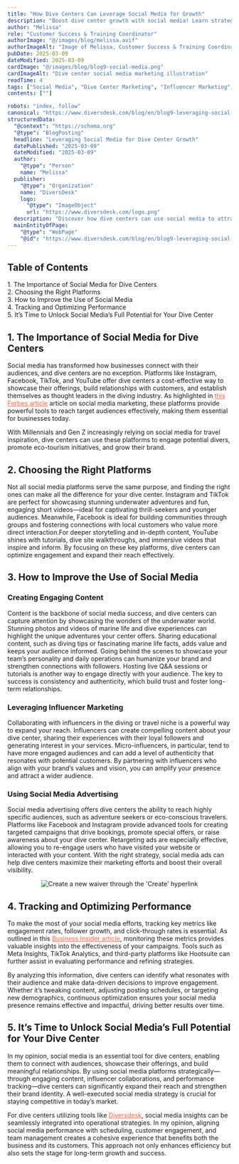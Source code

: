 ```yaml
---
title: "How Dive Centers Can Leverage Social Media for Growth"
description: "Boost dive center growth with social media! Learn strategies for engaging content, influencer marketing, and ads to attract divers and build your brand online."
author: "Melissa"
role: "Customer Success & Training Coordinator"
authorImage: "@/images/blog/melissa.avif"
authorImageAlt: "Image of Melissa, Customer Success & Training Coordinator"
pubDate: 2025-03-09
dateModified: 2025-03-09
cardImage: "@/images/blog/blog9-social-media.png"
cardImageAlt: "Dive center social media marketing illustration"
readTime: 4
tags: ["Social Media", "Dive Center Marketing", "Influencer Marketing", "Social Media Ads"]
contents: [""]

robots: "index, follow"
canonical: "https://www.diversdesk.com/blog/en/blog9-leveraging-social-media"
structuredData:
  "@context": "https://schema.org"
  "@type": "BlogPosting"
  headline: "Leveraging Social Media for Dive Center Growth"
  datePublished: "2025-03-09"
  dateModified: "2025-03-09"
  author:
    "@type": "Person"
    name: "Melissa"
  publisher:
    "@type": "Organization"
    name: "DiversDesk"
    logo:
      "@type": "ImageObject"
      url: "https://www.diversdesk.com/logo.png"
  description: "Discover how dive centers can use social media to attract divers and grow their business. Learn about content strategy, influencer partnerships, and effective social media advertising."
  mainEntityOfPage:
    "@type": "WebPage"
    "@id": "https://www.diversdesk.com/blog/en/blog9-leveraging-social-media"
---
```


<!-- Table of Contents -->
<nav id="toc" class="mb-8">
  <h2 class="text-xl font-bold mb-3">Table of Contents</h2>
  <ul class="space-y-2 text-neutral-600 dark:text-neutral-400">
    <li><a href="#importance-social-media" class="hover:text-neutral-800 dark:hover:text-neutral-200">1. The Importance of Social Media for Dive Centers</a></li>
    <li><a href="#right-platforms" class="hover:text-neutral-800 dark:hover:text-neutral-200">2. Choosing the Right Platforms</a></li>
    <li><a href="#improve-on-socials" class="hover:text-neutral-800 dark:hover:text-neutral-200">3. How to Improve the Use of Social Media</a></li>
    <li><a href="#tracking" class="hover:text-neutral-800 dark:hover:text-neutral-200">4. Tracking and Optimizing Performance</a></li>
    <li><a href="#full-potential" class="hover:text-neutral-800 dark:hover:text-neutral-200">5. It’s Time to Unlock Social Media’s Full Potential for Your Dive Center</a></li>
  </ul>
</nav>

<h2 id="importance-social-media" class="section-heading">1. The Importance of Social Media for Dive Centers</h2>
<p>
Social media has transformed how businesses connect with their audiences, and dive centers are no exception. Platforms like Instagram, Facebook, TikTok, and YouTube offer dive centers a cost-effective way to showcase their offerings, build relationships with customers, and establish themselves as thought leaders in the diving industry. As highlighted in <a href="https://www.forbes.com/advisor/business/social-media-marketing/?utm_source=chatgpt.com" target="_blank" rel="noopener noreferrer" style="color: #F86545">this Forbes article</a>  article on social media marketing, these platforms provide powerful tools to reach target audiences effectively, making them essential for businesses today.
</p>
<p>
With Millennials and Gen Z increasingly relying on social media for travel inspiration, dive centers can use these platforms to engage potential divers, promote eco-tourism initiatives, and grow their brand.
</p>

<h2 id="right-platforms" class="section-heading">2. Choosing the Right Platforms</h2>
<p>
Not all social media platforms serve the same purpose, and finding the right ones can make all the difference for your dive center. Instagram and TikTok are perfect for showcasing stunning underwater adventures and fun, engaging short videos—ideal for captivating thrill-seekers and younger audiences. Meanwhile, Facebook is ideal for building communities through groups and fostering connections with local customers who value more direct interaction.For deeper storytelling and in-depth content, YouTube shines with tutorials, dive site walkthroughs, and immersive videos that inspire and inform. By focusing on these key platforms, dive centers can optimize engagement and expand their reach effectively.
</p>

<h2 id="improve-on-socials" class="section-heading">3. How to Improve the Use of Social Media</h2>

<h3 id="engaging-content" class="section-heading">Creating Engaging Content</h3>
<p>
Content is the backbone of social media success, and dive centers can capture attention by showcasing the wonders of the underwater world. Stunning photos and videos of marine life and dive experiences can highlight the unique adventures your center offers. Sharing educational content, such as diving tips or fascinating marine life facts, adds value and keeps your audience informed. Going behind the scenes to showcase your team’s personality and daily operations can humanize your brand and strengthen connections with followers. Hosting live Q&A sessions or tutorials is another way to engage directly with your audience. The key to success is consistency and authenticity, which build trust and foster long-term relationships.
</p>

<h3 id="influencer-marketing" class="section-heading">Leveraging Influencer Marketing</h3>
<p>
Collaborating with influencers in the diving or travel niche is a powerful way to expand your reach. Influencers can create compelling content about your dive center, sharing their experiences with their loyal followers and generating interest in your services. Micro-influencers, in particular, tend to have more engaged audiences and can add a level of authenticity that resonates with potential customers. By partnering with influencers who align with your brand’s values and vision, you can amplify your presence and attract a wider audience.
</p>

<h3 id="advertising" class="section-heading">Using Social Media Advertising</h3>
<p>
Social media advertising offers dive centers the ability to reach highly specific audiences, such as adventure seekers or eco-conscious travelers. Platforms like Facebook and Instagram provide advanced tools for creating targeted campaigns that drive bookings, promote special offers, or raise awareness about your dive center. Retargeting ads are especially effective, allowing you to re-engage users who have visited your website or interacted with your content. With the right strategy, social media ads can help dive centers maximize their marketing efforts and boost their overall visibility.
</p>

<div style="text-align: center;">
  <img 
    src="/images/blog9-tracking-socials.avif" 
    alt="Create a new waiver through the 'Create' hyperlink"
    class="w-full md:w-9/12 mx-auto"
  />
</div>

<h2 id="tracking" class="section-heading">4. Tracking and Optimizing Performance</h2>
<p>
To make the most of your social media efforts, tracking key metrics like engagement rates, follower growth, and click-through rates is essential. As outlined in this <a href="https://www.businessinsider.com/6-social-media-metrics-for-smbs-to-track-2011-5?utm_source=chatgpt.com" target="_blank" rel="noopener noreferrer" style="color: #F86545">Business Insider article</a>, monitoring these metrics provides valuable insights into the effectiveness of your campaigns. Tools such as Meta Insights, TikTok Analytics, and third-party platforms like Hootsuite can further assist in evaluating performance and refining strategies.
</p>
<p>
By analyzing this information, dive centers can identify what resonates with their audience and make data-driven decisions to improve engagement. Whether it’s tweaking content, adjusting posting schedules, or targeting new demographics, continuous optimization ensures your social media presence remains effective and impactful, driving better results over time.
</p>

<h2 id="full-potential" class="section-heading">5. It’s Time to Unlock Social Media’s Full Potential for Your Dive Center</h2>
<p>
In my opinion, social media is an essential tool for dive centers, enabling them to connect with audiences, showcase their offerings, and build meaningful relationships. By using social media platforms strategically—through engaging content, influencer collaborations, and performance tracking—dive centers can significantly expand their reach and strengthen their brand identity. A well-executed social media strategy is crucial for staying competitive in today’s market.
</p>
<p>
For dive centers utilizing tools like <a href="https://www.diversdesk.com/" target="_blank" rel="noopener noreferrer" style="color: #F86545">Diversdesk</a>, social media insights can be seamlessly integrated into operational strategies. In my opinion, aligning social media performance with scheduling, customer engagement, and team management creates a cohesive experience that benefits both the business and its customers. This approach not only enhances efficiency but also sets the stage for long-term growth and success.
</p>
